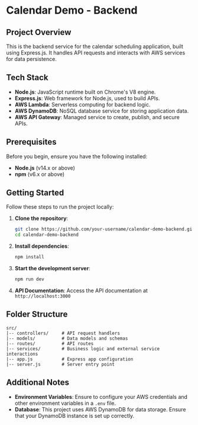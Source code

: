 # Calendar Demo - Backend

## Project Overview

This is the backend service for the calendar scheduling application, built using Express.js. It handles API requests and interacts with AWS services for data persistence.

## Tech Stack

- **Node.js**: JavaScript runtime built on Chrome's V8 engine.
- **Express.js**: Web framework for Node.js, used to build APIs.
- **AWS Lambda**: Serverless computing for backend logic.
- **AWS DynamoDB**: NoSQL database service for storing application data.
- **AWS API Gateway**: Managed service to create, publish, and secure APIs.

## Prerequisites

Before you begin, ensure you have the following installed:

- **Node.js** (v14.x or above)
- **npm** (v6.x or above)

## Getting Started

Follow these steps to run the project locally:

1. **Clone the repository**:
   ```bash
   git clone https://github.com/your-username/calendar-demo-backend.git
   cd calendar-demo-backend
   ```

2. **Install dependencies**:
   ```bash
   npm install
   ```

3. **Start the development server**:
   ```bash
   npm run dev
   ```

4. **API Documentation**:
   Access the API documentation at `http://localhost:3000`

## Folder Structure

```plaintext
src/
|-- controllers/     # API request handlers
|-- models/          # Data models and schemas
|-- routes/          # API routes
|-- services/        # Business logic and external service interactions
|-- app.js           # Express app configuration
|-- server.js        # Server entry point
```

## Additional Notes

- **Environment Variables**: Ensure to configure your AWS credentials and other environment variables in a `.env` file.
- **Database**: This project uses AWS DynamoDB for data storage. Ensure that your DynamoDB instance is set up correctly.
